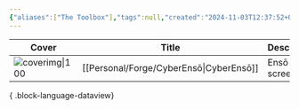 ```yaml
---
{"aliases":["The Toolbox"],"tags":null,"created":"2024-11-03T12:37:52+06:00","cssclasses":["cards","cards-cols-3","cards-cover","cards-cover-no-border","cards-title-hide-icons"],"garden-index":true,"title":"The Toolbox","updated":"2024-11-03T12:57:28+06:00","dg-publish":true,"dg-note-icon":"signpost","dg-pinned":true,"dg-path":"Forge/The Toolbox.md","permalink":"/forge/the-toolbox/","pinned":true,"dgPassFrontmatter":true,"noteIcon":"signpost"}
---
```


| Cover                                                    | Title                                      | Description     | Links                                                                                                                                                                                   | Tags                  |
| -------------------------------------------------------- | ------------------------------------------ | --------------- | --------------------------------------------------------------------------------------------------------------------------------------------------------------------------------------- | --------------------- |
| ![coverimg\|100](https://enso.utsob.me/daily-source.jpg) | [[Personal/Forge/CyberEnsō\|CyberEnsō]] | Ensō on screen. | <div><a href="https://enso.utsob.me"><i icon-name="external-link"></i></a><a style="margin-left: 10px;" href="https://github.com/uroybd/cyberenso"><i icon-name="github"></i></a></div> | #generative-art #tool |

{ .block-language-dataview}
